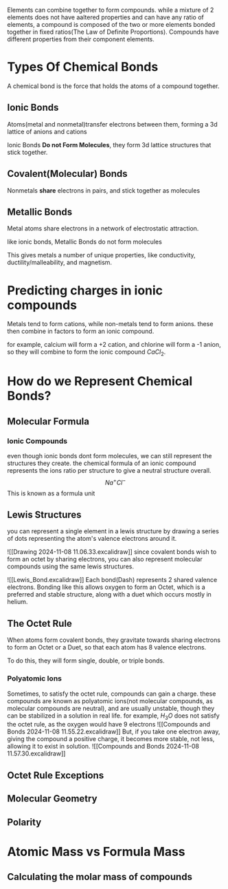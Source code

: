 Elements can combine together to form compounds. while a mixture of 2 elements does not have aaltered properties and can have any ratio of elements, a compound is composed of the two or more elements bonded together in fixed ratios(The Law of Definite Proportions). Compounds have different properties from their component elements. 

# Types Of Chemical Bonds
A chemical bond is the force that holds the atoms of a compound together. 
## Ionic Bonds
Atoms(metal and nonmetal)transfer electrons between them, forming a 3d lattice of anions and cations

Ionic Bonds **Do not Form Molecules**, they form 3d lattice structures that stick together. 



## Covalent(Molecular) Bonds
Nonmetals **share** electrons in pairs, and stick together as molecules


## Metallic Bonds
Metal atoms share electrons in a network of electrostatic attraction.

like ionic bonds, Metallic Bonds do not form molecules

This gives metals a number of unique properties, like conductivity, ductility/malleability, and magnetism.

# Predicting charges in ionic compounds
Metals tend to form cations, while non-metals tend to form anions. these then combine in factors to form an ionic compound. 

for example, calcium will form a +2 cation, and chlorine will form a -1 anion, so they will combine to form the ionic compound $CaCl_2$.

# How do we Represent Chemical Bonds?
## Molecular Formula
### Ionic Compounds
even though ionic bonds dont form molecules, we can still represent the structures they create. the chemical formula of an ionic compound represents the ions ratio per structure to give a neutral structure overall. $$Na^+Cl^-$$
This is known as a formula unit

## Lewis Structures
you can represent a single element in a lewis structure by drawing a series of dots representing the atom's valence electrons around it. 

![[Drawing 2024-11-08 11.06.33.excalidraw]]
since covalent bonds wish to form an octet by sharing electrons, you can also represent molecular compounds using the same lewis structures.

![[Lewis_Bond.excalidraw]]
Each bond(Dash) represents 2 shared valence electrons. Bonding like this allows oxygen to form an Octet, which is a preferred and stable structure, along with a duet which occurs mostly in helium. 

## The Octet Rule
When atoms form covalent bonds, they gravitate towards sharing electrons to form an Octet or a Duet, so that each atom has 8 valence electrons.

To do this, they will form single, double, or triple bonds. 

### Polyatomic Ions
Sometimes, to satisfy the octet rule, compounds can gain a charge. these compounds are known as polyatomic ions(not molecular compounds, as molecular compounds are neutral), and are usually unstable, though they can be stabilized in a solution in real life. for example, $H_3O$ does not satisfy the octet rule, as the oxygen would have 9 electrons
![[Compounds and Bonds 2024-11-08 11.55.22.excalidraw]]
But, if you take one electron away, giving the compound a positive charge, it becomes more stable, not less, allowing it to exist in solution. 
![[Compounds and Bonds 2024-11-08 11.57.30.excalidraw]]
## Octet Rule Exceptions


## Molecular Geometry

## Polarity


# 

# Atomic Mass vs Formula Mass

## Calculating the molar mass of compounds

